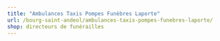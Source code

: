```yaml
---
title: "Ambulances Taxis Pompes Funèbres Laporte"
url: /bourg-saint-andeol/ambulances-taxis-pompes-funebres-laporte/
shop: directeurs de funérailles
---
```

